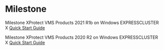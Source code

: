 # Milestone

Milestone XProtect VMS Products 2021 R1b on Windows EXPRESSCLUSTER X [Quick Start Guide](Milestone&#x20;Xprotect&#x20;2021&#x20;R1b&#x20;Cluster&#x20;Setup.md)

Milestone XProtect VMS Products 2020 R2 on Windows EXPRESSCLUSTER X [Quick Start Guide](Milestone&#x20;Xprotect2020&#x20;R2&#x20;&#x20;Cluster&#x20;Setup.md)
